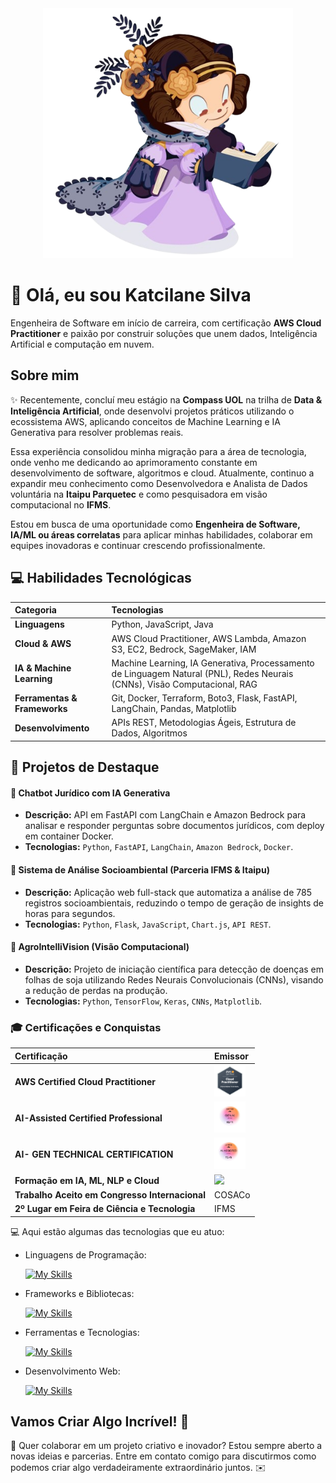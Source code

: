 <div align="center">
  <img src="./img.png" alt="Software Developer" width="400">
</div>

# 🚀 Olá, eu sou Katcilane Silva

Engenheira de Software em início de carreira, com certificação **AWS Cloud Practitioner** e paixão por construir soluções que unem dados, Inteligência Artificial e computação em nuvem.

## Sobre mim

✨ Recentemente, concluí meu estágio na **Compass UOL** na trilha de **Data & Inteligência Artificial**, onde desenvolvi projetos práticos utilizando o ecossistema AWS, aplicando conceitos de Machine Learning e IA Generativa para resolver problemas reais.

Essa experiência consolidou minha migração para a área de tecnologia, onde venho me dedicando ao aprimoramento constante em desenvolvimento de software, algoritmos e cloud. Atualmente, continuo a expandir meu conhecimento como Desenvolvedora e Analista de Dados voluntária na **Itaipu Parquetec** e como pesquisadora em visão computacional no **IFMS**.

Estou em busca de uma oportunidade como **Engenheira de Software, IA/ML ou áreas correlatas** para aplicar minhas habilidades, colaborar em equipes inovadoras e continuar crescendo profissionalmente.

## 💻 Habilidades Tecnológicas

| Categoria | Tecnologias |
| :--- | :--- |
| **Linguagens** | Python, JavaScript, Java |
| **Cloud & AWS** | AWS Cloud Practitioner, AWS Lambda, Amazon S3, EC2, Bedrock, SageMaker, IAM |
| **IA & Machine Learning** | Machine Learning, IA Generativa, Processamento de Linguagem Natural (PNL), Redes Neurais (CNNs), Visão Computacional, RAG |
| **Ferramentas & Frameworks** | Git, Docker, Terraform, Boto3, Flask, FastAPI, LangChain, Pandas, Matplotlib |
| **Desenvolvimento** | APIs REST, Metodologias Ágeis, Estrutura de Dados, Algoritmos |

## 🚀 Projetos de Destaque

#### 🤖 Chatbot Jurídico com IA Generativa
- **Descrição:** API em FastAPI com LangChain e Amazon Bedrock para analisar e responder perguntas sobre documentos jurídicos, com deploy em container Docker.
- **Tecnologias:** `Python`, `FastAPI`, `LangChain`, `Amazon Bedrock`, `Docker`.

#### 🌿 Sistema de Análise Socioambiental (Parceria IFMS & Itaipu)
- **Descrição:** Aplicação web full-stack que automatiza a análise de 785 registros socioambientais, reduzindo o tempo de geração de insights de horas para segundos.
- **Tecnologias:** `Python`, `Flask`, `JavaScript`, `Chart.js`, `API REST`.

#### 🌾 AgroIntelliVision (Visão Computacional)
- **Descrição:** Projeto de iniciação científica para detecção de doenças em folhas de soja utilizando Redes Neurais Convolucionais (CNNs), visando a redução de perdas na produção.
- **Tecnologias:** `Python`, `TensorFlow`, `Keras`, `CNNs`, `Matplotlib`.

### 🎓 Certificações e Conquistas

| Certificação | Emissor |
| :--- | :--- |
| **AWS Certified Cloud Practitioner** | <img src="./aws.png" height="50"> |
| **AI-Assisted Certified Professional** | <img src="./1.png" height="50"> |
| **AI- GEN TECHNICAL CERTIFICATION** | <img src="./2.png" height="50"> |
| **Formação em IA, ML, NLP e Cloud** | <img src="https://cdn.simpleicons.org/udemy/A435F0" height="50"> |
| **Trabalho Aceito em Congresso Internacional** | COSACo |
| **2º Lugar em Feira de Ciência e Tecnologia** | IFMS |

💻 Aqui estão algumas das tecnologias que eu atuo:

-  Linguagens de Programação: 

    [![My Skills](https://skillicons.dev/icons?i=java,javascript,python,nodejs,opencv,pytorch,regex,tensorflow)](https://skillicons.dev)
- Frameworks e Bibliotecas: 

    [![My Skills](https://skillicons.dev/icons?i=mysql,aws,docker,postman)](https://skillicons.dev)
- Ferramentas e Tecnologias: 

    [![My Skills](https://skillicons.dev/icons?i=git,github,vscode)](https://skillicons.dev)
- Desenvolvimento Web:

    [![My Skills](https://skillicons.dev/icons?i=html,css)](https://skillicons.dev) 




## Vamos Criar Algo Incrível! 💫

💬 Quer colaborar em um projeto criativo e inovador? Estou sempre aberto a novas ideias e parcerias. Entre em contato comigo para discutirmos como podemos criar algo verdadeiramente extraordinário juntos. ✉️


